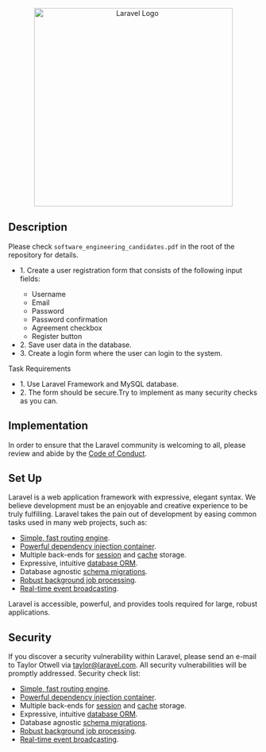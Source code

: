 <p align="center"><a href="https://laravel.com" target="_blank"><img src="https://raw.githubusercontent.com/laravel/art/master/logo-lockup/5%20SVG/2%20CMYK/1%20Full%20Color/laravel-logolockup-cmyk-red.svg" width="400" alt="Laravel Logo"></a></p>

## Description

Please check `software_engineering_candidates.pdf` in the root of the repository for details.
<ul>
 <li>1. Сreate a user registration form that consists of the following input fields:</li>
<ul>
    <li>Username</li>
    <li>Email</li>
    <li>Password</li>
    <li>Password confirmation</li>
    <li>Agreement checkbox</li>
    <li>Register button</li>
    </ul>
<li>2. Save user data in the database.</li>
<li>3. Create a login form where the user can login to the system.</li>
</ul>
    Task Requirements
<ul>
    <li>1. Use Laravel Framework and MySQL database.</li>
    <li>2. The form should be secure.Try to implement as many security checks as you can.</li>
</ul>

## Implementation

In order to ensure that the Laravel community is welcoming to all, please review and abide by the [Code of Conduct](https://laravel.com/docs/contributions#code-of-conduct).

## Set Up

Laravel is a web application framework with expressive, elegant syntax. We believe development must be an enjoyable and creative experience to be truly fulfilling. Laravel takes the pain out of development by easing common tasks used in many web projects, such as:

- [Simple, fast routing engine](https://laravel.com/docs/routing).
- [Powerful dependency injection container](https://laravel.com/docs/container).
- Multiple back-ends for [session](https://laravel.com/docs/session) and [cache](https://laravel.com/docs/cache) storage.
- Expressive, intuitive [database ORM](https://laravel.com/docs/eloquent).
- Database agnostic [schema migrations](https://laravel.com/docs/migrations).
- [Robust background job processing](https://laravel.com/docs/queues).
- [Real-time event broadcasting](https://laravel.com/docs/broadcasting).

Laravel is accessible, powerful, and provides tools required for large, robust applications.

## Security

If you discover a security vulnerability within Laravel, please send an e-mail to Taylor Otwell via [taylor@laravel.com](mailto:taylor@laravel.com). All security vulnerabilities will be promptly addressed.
Security check list:
- [Simple, fast routing engine](https://laravel.com/docs/routing).
- [Powerful dependency injection container](https://laravel.com/docs/container).
- Multiple back-ends for [session](https://laravel.com/docs/session) and [cache](https://laravel.com/docs/cache) storage.
- Expressive, intuitive [database ORM](https://laravel.com/docs/eloquent).
- Database agnostic [schema migrations](https://laravel.com/docs/migrations).
- [Robust background job processing](https://laravel.com/docs/queues).
- [Real-time event broadcasting](https://laravel.com/docs/broadcasting).

